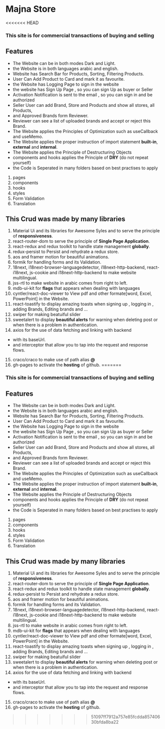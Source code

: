 # **Majna Store**
<<<<<<< HEAD

### This site is for commercial transactions of buying and selling

## **Features**

- The Website can be in both modes Dark and Light.
- the Website is in both languages arabic and english.
- Website has Search Bar for Products, Sorting, Filtering Products.
- User Can Add Product to Card and mark it as favourite.
- the Website has Logging Page to sign in the website
- the website has Sign Up Page , so you can sign Up as buyer or Seller
- Activation Notification is sent to the email , so you can sign in and be authorized
- Seller User can add Brand, Store and Products and show all stores, all Products,
- and Approved Brands form Reviewer.
- Reviewer can see a list of uploaded brands and accept or reject this Brand.
- The Website applies the Principles of Optimization such as useCallback and useMemo.
- The Website applies the proper instruction of import statement **built-in**, **external** and **internal**.
- The Website applies the Principle of Destructuring Objects
- components and hooks applies the Principle of **DRY** (do not repeat yourself)
- the Code is Seperated in many folders based on best practises to apply

1. pages
2. components
3. hooks
4. styles
5. Form Validation
6. Translation

## This Crud was made by many **libraries**

1. Material Ui and its libraries for Awesome Syles and to serve the principle of **responsiveness**.
2. react-router-dom to serve the principle of **Single Page Application**.
3. react-redux and redux toolkit to handle state management **globally**.
4. redux-persist to Persist and rehydrate a redux store.
5. aos and framer motion for beautiful animations.
6. formik for handling forms and its Validation.
7. 18next, i18next-browser-languagedetector, i18next-http-backend, react-i18next, js-cookie and i18next-http-backend to make website multilingual.
8. jss-rtl to make website in arabic comes from right to left.
9. mdb-ui-kit for **flags** that appears when dealing with languages
10. cyntler/react-doc-viewer to View pdf and other formate[word, Excel, PowerPoint] in the Website.
11. react-toastify to display amazing toasts when signing up , logging in , adding Brands, Editing brands and ...
12. swiper for making beatuiful slider
13. sweetalert to display **beautiful alerts** for warning when deleting post or when there is a problem in authentication.
14. axios for the use of data fetching and linking with backend

- with its baseUrl.
- and interceptor that allow you to tap into the request and response flows.

15. craco/craco to make use of path alias **@**
16. gh-pages to activate the **hosting** of github.
=======
### This site is for commercial transactions of buying and selling
## **Features**
- The Website can be in both modes Dark and Light.
- the Website is in both languages arabic and english.
- Website has Search Bar for Products, Sorting, Filtering Products.
- User Can Add Product to Card and mark it as favourite.
- the Website has Logging Page to sign in the website
- the website has Sign Up Page , so you can sign Up as buyer or Seller
- Activation Notification is sent to the email , so you can sign in and be authorized
- Seller User can add Brand, Store and Products and show all stores, all Products,
- and Approved Brands form Reviewer.
- Reviewer can see a list of uploaded brands and accept or reject this Brand.
- The Website applies the Principles of Optimization such as useCallback and useMemo.
- The Website applies the proper instruction of import statement **built-in**, **external** and **internal**.
- The Website applies the Principle of Destructuring Objects
- components and hooks applies the Principle of **DRY**  (do not repeat yourself)
- the Code is Seperated in many folders based on best practises to apply
1. pages
2. components 
3. hooks    
4. styles
5. Form Validation
6. Translation
## This Crud was made by many **libraries**
1. Material Ui and its libraries for Awesome Syles and to serve the principle of **responsiveness**.
2. react-router-dom to serve the principle of **Single Page Application**.
3. react-redux and redux toolkit to handle state management **globally**.
4. redux-persist to Persist and rehydrate a redux store.
5. aos and framer motion for beautiful animations.
6. formik for handling forms and its Validation.
7. 18next, i18next-browser-languagedetector, i18next-http-backend, react-i18next, js-cookie and i18next-http-backend to make website multilingual.
8. jss-rtl to make website in arabic comes from right to left.
9. mdb-ui-kit for **flags** that appears when dealing with languages
10. cyntler/react-doc-viewer to View pdf and other formate[word, Excel, PowerPoint] in the Website.
11. react-toastify to display amazing toasts when signing up , logging in , adding Brands, Editing brands and ...
12. swiper for making beatuiful slider
13. sweetalert to display **beautiful alerts** for warning when deleting post or when there is a problem in authentication.
14. axios for the use of data fetching and linking with backend
- with its baseUrl.
- and interceptor that allow you to tap into the request and response flows.
15. craco/craco to make use of path alias **@**
16. gh-pages to activate the **hosting** of github.




>>>>>>> 51097ff7912a757e85fcdda85740630bfda8ba22
